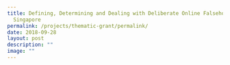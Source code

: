 ```yaml
---
title: Defining, Determining and Dealing with Deliberate Online Falsehoods in
  Singapore
permalink: /projects/thematic-grant/permalink/
date: 2018-09-28
layout: post
description: ""
image: ""
---
```

